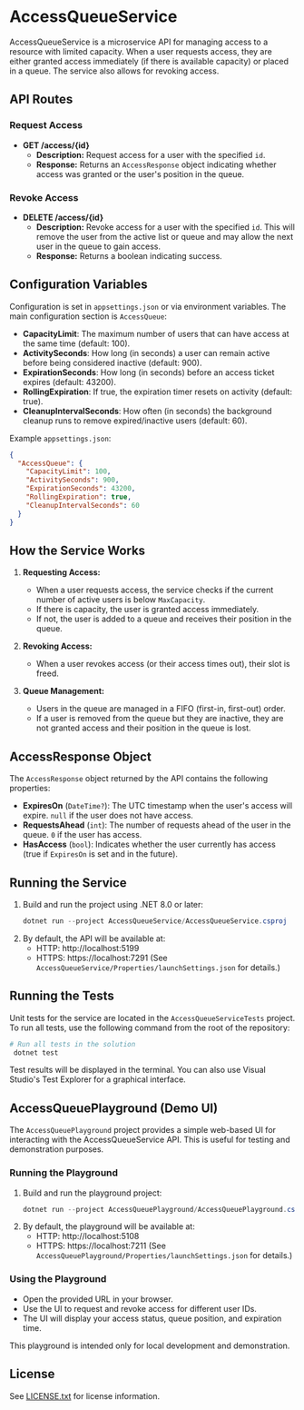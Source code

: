 # AccessQueueService

AccessQueueService is a microservice API for managing access to a resource with limited capacity. When a user requests access, they are either granted access immediately (if there is available capacity) or placed in a queue. The service also allows for revoking access.

## API Routes

### Request Access
- **GET /access/{id}**
  - **Description:** Request access for a user with the specified `id`.
  - **Response:** Returns an `AccessResponse` object indicating whether access was granted or the user's position in the queue.

### Revoke Access
- **DELETE /access/{id}**
  - **Description:** Revoke access for a user with the specified `id`. This will remove the user from the active list or queue and may allow the next user in the queue to gain access.
  - **Response:** Returns a boolean indicating success.

## Configuration Variables

Configuration is set in `appsettings.json` or via environment variables. The main configuration section is `AccessQueue`:

- **CapacityLimit**: The maximum number of users that can have access at the same time (default: 100).
- **ActivitySeconds**: How long (in seconds) a user can remain active before being considered inactive (default: 900).
- **ExpirationSeconds**: How long (in seconds) before an access ticket expires (default: 43200).
- **RollingExpiration**: If true, the expiration timer resets on activity (default: true).
- **CleanupIntervalSeconds**: How often (in seconds) the background cleanup runs to remove expired/inactive users (default: 60).

Example `appsettings.json`:
```json
{
  "AccessQueue": {
    "CapacityLimit": 100,
    "ActivitySeconds": 900,
    "ExpirationSeconds": 43200,
    "RollingExpiration": true,
    "CleanupIntervalSeconds": 60
  }
}
```

## How the Service Works

1. **Requesting Access:**
   - When a user requests access, the service checks if the current number of active users is below `MaxCapacity`.
   - If there is capacity, the user is granted access immediately.
   - If not, the user is added to a queue and receives their position in the queue.

2. **Revoking Access:**
   - When a user revokes access (or their access times out), their slot is freed.

3. **Queue Management:**
   - Users in the queue are managed in a FIFO (first-in, first-out) order.
   - If a user is removed from the queue but they are inactive, they are not granted access and their position in the queue is lost.

## AccessResponse Object

The `AccessResponse` object returned by the API contains the following properties:

- **ExpiresOn** (`DateTime?`): The UTC timestamp when the user's access will expire. `null` if the user does not have access.
- **RequestsAhead** (`int`): The number of requests ahead of the user in the queue. `0` if the user has access.
- **HasAccess** (`bool`): Indicates whether the user currently has access (true if `ExpiresOn` is set and in the future).

## Running the Service

1. Build and run the project using .NET 8.0 or later:
   ```powershell
   dotnet run --project AccessQueueService/AccessQueueService.csproj
   ```
2. By default, the API will be available at:
   - HTTP: http://localhost:5199
   - HTTPS: https://localhost:7291
   (See `AccessQueueService/Properties/launchSettings.json` for details.)

## Running the Tests

Unit tests for the service are located in the `AccessQueueServiceTests` project. To run all tests, use the following command from the root of the repository:

```powershell
# Run all tests in the solution
 dotnet test
```

Test results will be displayed in the terminal. You can also use Visual Studio's Test Explorer for a graphical interface.

## AccessQueuePlayground (Demo UI)

The `AccessQueuePlayground` project provides a simple web-based UI for interacting with the AccessQueueService API. This is useful for testing and demonstration purposes.

### Running the Playground

1. Build and run the playground project:
   ```powershell
   dotnet run --project AccessQueuePlayground/AccessQueuePlayground.csproj
   ```
2. By default, the playground will be available at:
   - HTTP: http://localhost:5108
   - HTTPS: https://localhost:7211
   (See `AccessQueuePlayground/Properties/launchSettings.json` for details.)

### Using the Playground

- Open the provided URL in your browser.
- Use the UI to request and revoke access for different user IDs.
- The UI will display your access status, queue position, and expiration time.

This playground is intended only for local development and demonstration.

## License
See [LICENSE.txt](/LICENSE.txt) for license information.